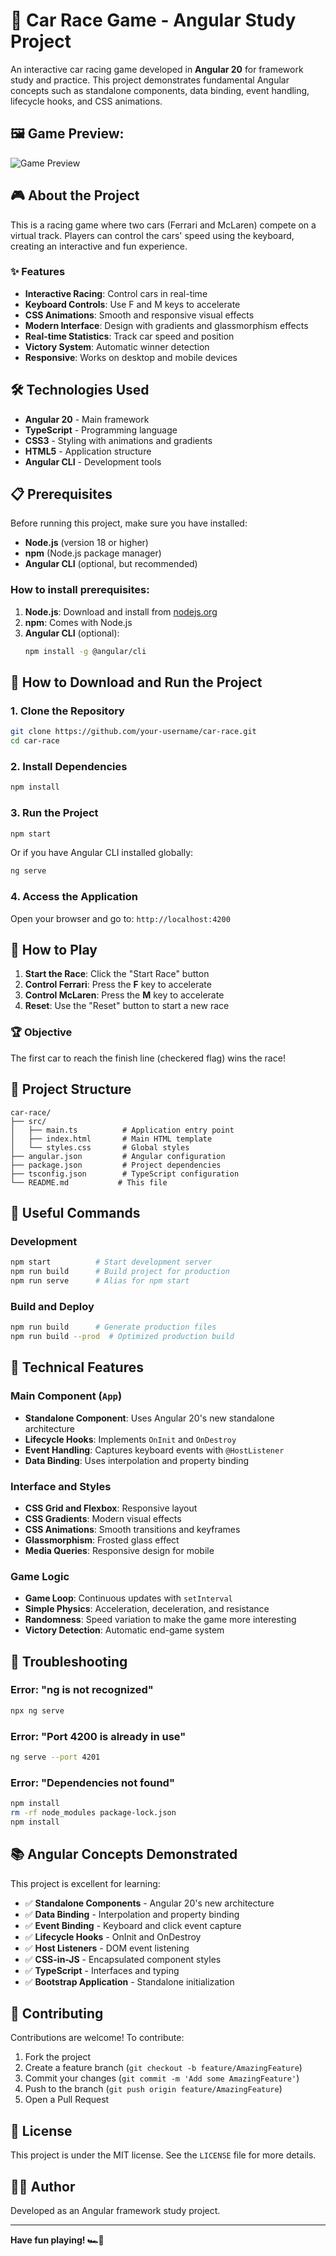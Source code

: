# 🏁 Car Race Game - Angular Study Project

An interactive car racing game developed in **Angular 20** for framework study and practice. This project demonstrates fundamental Angular concepts such as standalone components, data binding, event handling, lifecycle hooks, and CSS animations.

## 🖼️ Game Preview:
![Game Preview](logo/car-race-img.png)

## 🎮 About the Project

This is a racing game where two cars (Ferrari and McLaren) compete on a virtual track. Players can control the cars' speed using the keyboard, creating an interactive and fun experience.

### ✨ Features

- **Interactive Racing**: Control cars in real-time
- **Keyboard Controls**: Use F and M keys to accelerate
- **CSS Animations**: Smooth and responsive visual effects
- **Modern Interface**: Design with gradients and glassmorphism effects
- **Real-time Statistics**: Track car speed and position
- **Victory System**: Automatic winner detection
- **Responsive**: Works on desktop and mobile devices

## 🛠️ Technologies Used

- **Angular 20** - Main framework
- **TypeScript** - Programming language
- **CSS3** - Styling with animations and gradients
- **HTML5** - Application structure
- **Angular CLI** - Development tools

## 📋 Prerequisites

Before running this project, make sure you have installed:

- **Node.js** (version 18 or higher)
- **npm** (Node.js package manager)
- **Angular CLI** (optional, but recommended)

### How to install prerequisites:

1. **Node.js**: Download and install from [nodejs.org](https://nodejs.org/)
2. **npm**: Comes with Node.js
3. **Angular CLI** (optional):
   ```bash
   npm install -g @angular/cli
   ```

## 🚀 How to Download and Run the Project

### 1. Clone the Repository

```bash
git clone https://github.com/your-username/car-race.git
cd car-race
```

### 2. Install Dependencies

```bash
npm install
```

### 3. Run the Project

```bash
npm start
```

Or if you have Angular CLI installed globally:

```bash
ng serve
```

### 4. Access the Application

Open your browser and go to: `http://localhost:4200`

## 🎯 How to Play

1. **Start the Race**: Click the "Start Race" button
2. **Control Ferrari**: Press the **F** key to accelerate
3. **Control McLaren**: Press the **M** key to accelerate
4. **Reset**: Use the "Reset" button to start a new race

### 🏆 Objective

The first car to reach the finish line (checkered flag) wins the race!

## 📁 Project Structure

```
car-race/
├── src/
│   ├── main.ts          # Application entry point
│   ├── index.html       # Main HTML template
│   └── styles.css       # Global styles
├── angular.json         # Angular configuration
├── package.json         # Project dependencies
├── tsconfig.json        # TypeScript configuration
└── README.md           # This file
```

## 🔧 Useful Commands

### Development
```bash
npm start          # Start development server
npm run build      # Build project for production
npm run serve      # Alias for npm start
```

### Build and Deploy
```bash
npm run build      # Generate production files
npm run build --prod  # Optimized production build
```

## 🎨 Technical Features

### Main Component (`App`)
- **Standalone Component**: Uses Angular 20's new standalone architecture
- **Lifecycle Hooks**: Implements `OnInit` and `OnDestroy`
- **Event Handling**: Captures keyboard events with `@HostListener`
- **Data Binding**: Uses interpolation and property binding

### Interface and Styles
- **CSS Grid and Flexbox**: Responsive layout
- **CSS Gradients**: Modern visual effects
- **CSS Animations**: Smooth transitions and keyframes
- **Glassmorphism**: Frosted glass effect
- **Media Queries**: Responsive design for mobile

### Game Logic
- **Game Loop**: Continuous updates with `setInterval`
- **Simple Physics**: Acceleration, deceleration, and resistance
- **Randomness**: Speed variation to make the game more interesting
- **Victory Detection**: Automatic end-game system

## 🐛 Troubleshooting

### Error: "ng is not recognized"
```bash
npx ng serve
```

### Error: "Port 4200 is already in use"
```bash
ng serve --port 4201
```

### Error: "Dependencies not found"
```bash
npm install
rm -rf node_modules package-lock.json
npm install
```

## 📚 Angular Concepts Demonstrated

This project is excellent for learning:

- ✅ **Standalone Components** - Angular 20's new architecture
- ✅ **Data Binding** - Interpolation and property binding
- ✅ **Event Binding** - Keyboard and click event capture
- ✅ **Lifecycle Hooks** - OnInit and OnDestroy
- ✅ **Host Listeners** - DOM event listening
- ✅ **CSS-in-JS** - Encapsulated component styles
- ✅ **TypeScript** - Interfaces and typing
- ✅ **Bootstrap Application** - Standalone initialization

## 🤝 Contributing

Contributions are welcome! To contribute:

1. Fork the project
2. Create a feature branch (`git checkout -b feature/AmazingFeature`)
3. Commit your changes (`git commit -m 'Add some AmazingFeature'`)
4. Push to the branch (`git push origin feature/AmazingFeature`)
5. Open a Pull Request

## 📄 License

This project is under the MIT license. See the `LICENSE` file for more details.

## 👨‍💻 Author

Developed as an Angular framework study project.

---

**Have fun playing! 🏎️💨**

